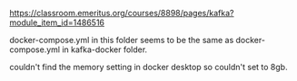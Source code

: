 https://classroom.emeritus.org/courses/8898/pages/kafka?module_item_id=1486516

docker-compose.yml in this folder seems to be the same as docker-compose.yml in kafka-docker folder.

couldn't find the memory setting in docker desktop so couldn't set to 8gb.
